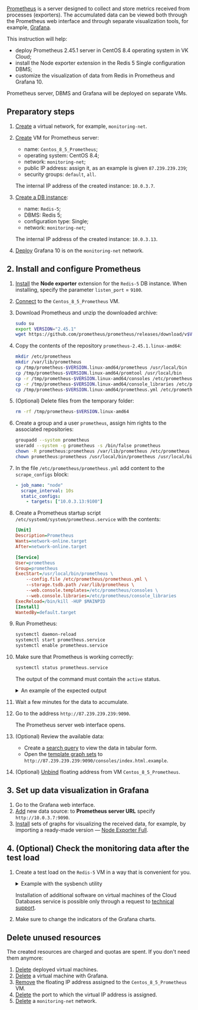 [Prometheus](https://prometheus.io/) is a server designed to collect and store metrics received from processes (exporters). The accumulated data can be viewed both through the Prometheus web interface and through separate visualization tools, for example, [Grafana](https://grafana.com/docs/grafana/latest/).

This instruction will help:

- deploy Prometheus 2.45.1 server in CentOS 8.4 operating system in VK Cloud;
- install the Node exporter extension in the Redis 5 Single configuration DBMS;
- customize the visualization of data from Redis in Prometheus and Grafana 10.

Prometheus server, DBMS and Grafana will be deployed on separate VMs.

## Preparatory steps

1. [Create](/en/networks/vnet/operations/manage-net#creating_a_network) a virtual network, for example, `monitoring-net`.
1. [Create](/en/base/iaas/instructions/vm/vm-create) VM for Prometheus server:

   - name: `Centos_8_5_Prometheus`;
   - operating system: CentOS 8.4;
   - network: `monitoring-net`;
   - public IP address: assign it, as an example is given `87.239.239.239`;
   - security groups: `default`, `all`.

   The internal IP address of the created instance: `10.0.3.7`.

1. [Create a DB instance](/en/dbs/dbaas/instructions/create/create-single-replica):

   - name: `Redis-5`;
   - DBMS: Redis 5;
   - configuration type: Single;
   - network: `monitoring-net`;

   The internal IP address of the created instance: `10.0.3.13`.

1. [Deploy](/en/applications-and-services/marketplace/initial-configuration/grafana-start) Grafana 10 is on the `monitoring-net` network.

## 2. Install and configure Prometheus

1. [Install](/en/dbs/dbaas/instructions/managing-extensions#installing_the_extension) the **Node exporter** extension for the `Redis-5` DB instance. When installing, specify the parameter `listen_port` = `9100`.
1. [Connect](/en/base/iaas/instructions/vm/vm-connect/vm-connect-nix) to the `Centos_8_5_Prometheus` VM.
1. Download Prometheus and unzip the downloaded archive:

   ```bash
   sudo su
   export VERSION="2.45.1"
   wget https://github.com/prometheus/prometheus/releases/download/v$VERSION/prometheus-$VERSION.linux-amd64.tar.gz -O - | tar -xzv -C /tmp
   ```

1. Copy the contents of the repository `prometheus-2.45.1.linux-amd64`:

   ```bash
   mkdir /etc/prometheus
   mkdir /var/lib/prometheus
   cp /tmp/prometheus-$VERSION.linux-amd64/prometheus /usr/local/bin
   cp /tmp/prometheus-$VERSION.linux-amd64/promtool /usr/local/bin
   cp -r /tmp/prometheus-$VERSION.linux-amd64/consoles /etc/prometheus
   cp -r /tmp/prometheus-$VERSION.linux-amd64/console_libraries /etc/prometheus
   cp /tmp/prometheus-$VERSION.linux-amd64/prometheus.yml /etc/prometheus/
   ```

1. (Optional) Delete files from the temporary folder:

   ```bash
   rm -rf /tmp/prometheus-$VERSION.linux-amd64
   ```

1. Create a group and a user `prometheus`, assign him rights to the associated repositories:

   ```bash
   groupadd --system prometheus
   useradd --system -g prometheus -s /bin/false prometheus
   chown -R prometheus:prometheus /var/lib/prometheus /etc/prometheus
   chown prometheus:prometheus /usr/local/bin/prometheus /usr/local/bin/promtool
   ```

1. In the file `/etc/prometheus/prometheus.yml` add content to the `scrape_configs` block:

   ```yml
   - job_name: "node"
     scrape_interval: 10s
     static_configs:
       - targets: ["10.0.3.13:9100"]   
   ```

1. Create a Prometheus startup script `/etc/systemd/system/prometheus.service` with the contents:

   ```ini
   [Unit]
   Description=Prometheus
   Wants=network-online.target
   After=network-online.target
   
   [Service]
   User=prometheus
   Group=prometheus
   ExecStart=/usr/local/bin/prometheus \
       --config.file /etc/prometheus/prometheus.yml \
       --storage.tsdb.path /var/lib/prometheus \
       --web.console.templates=/etc/prometheus/consoles \
       --web.console.libraries=/etc/prometheus/console_libraries
   ExecReload=/bin/kill -HUP $MAINPID
   [Install]
   WantedBy=default.target
   ```

1. Run Prometheus:

   ```bash
   systemctl daemon-reload
   systemctl start prometheus.service
   systemctl enable prometheus.service
   ```

1. Make sure that Prometheus is working correctly:

   ```bash
   systemctl status prometheus.service
   ```

   The output of the command must contain the `active` status.

   <details>
    <summary>An example of the expected output</summary>

    ```bash
    prometheus.service - Prometheus
     Loaded: loaded (/etc/systemd/system/prometheus.service; enabled; vendor preset: disabled)
     Active: active (running) since Mon 2023-11-20 16:11:25 UTC; 25min ago
    Main PID: 1065 (prometheus)
     Tasks: 6 (limit: 5921)
     Memory: 51.3M
     CGroup: /system.slice/prometheus.service
             └─1065 /usr/local/bin/prometheus --config.file /etc/prometheus/prometheus.yml --storage.tsdb.path /var/lib/prometheus --web.console.templates=/etc/prometheus/consoles

    Nov 20 16:11:25 centos-8-5-prometheus.novalocal prometheus[1065]: ts=2023-11-20T16:11:25.319Z caller=tls_config.go:274 level=info component=web msg="Listening on" address=[::]:9090
    Nov 20 16:11:25 centos-8-5-prometheus.novalocal prometheus[1065]: ts=2023-11-20T16:11:25.319Z caller=tls_config.go:277 level=info component=web msg="TLS is disabled." http2=false address=[::]:9090
    Nov 20 16:11:25 centos-8-5-prometheus.novalocal prometheus[1065]: ts=2023-11-20T16:11:25.319Z caller=head.go:755 level=info component=tsdb msg="WAL segment loaded" segment=0 maxSegment=0
    Nov 20 16:11:25 centos-8-5-prometheus.novalocal prometheus[1065]: ts=2023-11-20T16:11:25.319Z caller=head.go:792 level=info component=tsdb msg="WAL replay completed" checkpoint_replay_duration=44.387µs wal_replay_duration=1.206992ms wbl_replay_duration=160ns total_replay_duration=1.363332ms
    Nov 20 16:11:25 centos-8-5-prometheus.novalocal prometheus[1065]: ts=2023-11-20T16:11:25.320Z caller=main.go:1040 level=info fs_type=EXT4_SUPER_MAGIC
    Nov 20 16:11:25 centos-8-5-prometheus.novalocal prometheus[1065]: ts=2023-11-20T16:11:25.320Z caller=main.go:1043 level=info msg="TSDB started"
    Nov 20 16:11:25 centos-8-5-prometheus.novalocal prometheus[1065]: ts=2023-11-20T16:11:25.320Z caller=main.go:1224 level=info msg="Loading configuration file" filename=/etc/prometheus/prometheus.yml
    Nov 20 16:11:25 centos-8-5-prometheus.novalocal prometheus[1065]: ts=2023-11-20T16:11:25.327Z caller=main.go:1261 level=info msg="Completed loading of configuration file" filename=/etc/prometheus/prometheus.yml totalDuration=6.828877ms db_storage=1.31µs remote_storage=1.172µs web_handler=292ns query_engine=475ns scrape=6.420765ms scrape_sd=40.431µs notify=24.848µs notify_sd=9.021µs rules=1.268µs tracing=5.417µs
    Nov 20 16:11:25 centos-8-5-prometheus.novalocal prometheus[1065]: ts=2023-11-20T16:11:25.327Z caller=main.go:1004 level=info msg="Server is ready to receive web requests."
    Nov 20 16:11:25 centos-8-5-prometheus.novalocal prometheus[1065]: ts=2023-11-20T16:11:25.327Z caller=manager.go:995 level=info component="rule manager" msg="Starting rule manager..."
    ```

   </details>

1. Wait a few minutes for the data to accumulate.
1. Go to the address `http://87.239.239.239:9090`.

   The Prometheus server web interface opens.

1. (Optional) Review the available data:

   - Create a [search query](https://prometheus.io/docs/prometheus/2.45/querying/examples/) to view the data in tabular form.
   - Open the [template graph sets](https://prometheus.io/docs/visualization/consoles/) to `http://87.239.239.239:9090/consoles/index.html.example`.

1. (Optional) [Unbind](/en/networks/vnet/operations/manage-floating-ip#unbinding_floating_ip_address) floating address from VM `Centos_8_5_Prometheus`.

## 3. Set up data visualization in Grafana

1. Go to the Grafana web interface.
1. [Add](https://grafana.com/docs/grafana/v10.0/administration/data-source-management/) new data source: to **Prometheus server URL** specify `http://10.0.3.7:9090`.
1. [Install](https://grafana.com/docs/grafana/v10.0/dashboards/build-dashboards/create-dashboard/) sets of graphs for visualizing the received data, for example, by importing a ready-made version — [Node Exporter Full](https://grafana.com/grafana/dashboards/1860-node-exporter-full/).

## 4. (Optional) Check the monitoring data after the test load

1. Create a test load on the `Redis-5` VM in a way that is convenient for you.

   <details>
    <summary>Example with the sysbench utility</summary>

   ```bash
   sysbench cpu  --cpu-max-prime=2000000 --time=60 run
   sysbench fileio --file-test-mode=rndrw --time=60 prepare
   sysbench fileio --file-test-mode=rndrw --time=60 run
   sysbench threads --time=60 run
   sysbench mutex --time=60 run
   ```

   </details>

   <warn>

   Installation of additional software on virtual machines of the Cloud Databases service is possible only through a request to [technical support](/en/contacts).

   </warn>

1. Make sure to change the indicators of the Grafana charts.

## Delete unused resources

The created resources are charged and quotas are spent. If you don't need them anymore:

1. [Delete](/en/base/iaas/vm-start/manage-vm/vm-delete) deployed virtual machines.
1. [Delete](/en/applications-and-services/marketplace/service-management/pr-instance-manage#deleting_a_service_instance) a virtual machine with Grafana.
1. [Remove](/en/networks/vnet/operations/manage-floating-ip#removing_floating_ip_address_from_the_project) the floating IP address assigned to the `Centos_8_5_Prometheus` VM.
1. [Delete](/en/networks/vnet/operations/manage-ports#deleting_a_port) the port to which the virtual IP address is assigned.
1. [Delete](/en/networks/vnet/operations/manage-net#deleting_a_network) a `monitoring-net` network.
